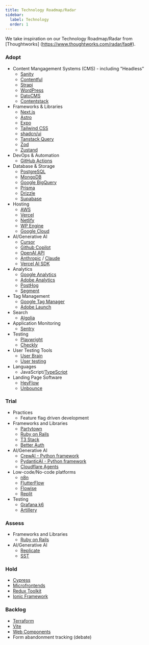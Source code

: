 ```yaml
---
title: Technology Roadmap/Radar
sidebar:
  label: Technology
  order: 1
---
```


We take inspiration on our Technology Roadmap/Radar from [Thoughtworks] (https://www.thoughtworks.com/radar/faq#).

### Adopt

- Content Mangagement Systems (CMS) - including "Headless"
  - [Sanity](https://www.sanity.io/)
  - [Contentful](https://www.contentful.com/)
  - [Strapi](https://strapi.io/)
  - [WordPress](https://wordpress.org/)
  - [DatoCMS](https://www.datocms.com/)
  - [Contentstack](https://www.contentstack.com/)
- Frameworks & Libraries
  - [Next.js](https://nextjs.org/)
  - [Astro](https://astro.build/)
  - [Expo](https://docs.expo.dev/)
  - [Tailwind CSS](https://tailwindcss.com/)
  - [shadcn/ui](https://ui.shadcn.com/)
  - [Tanstack Query](https://tanstack.com/query)
  - [Zod](https://zod.dev/)
  - [Zustand](https://zustand-demo.pmnd.rs/)
- DevOps & Automation
  - [GitHub Actions](https://docs.github.com/en/actions)
- Database & Storage
  - [PostgreSQL](https://www.postgresql.org/)
  - [MongoDB](https://www.mongodb.com/)
  - [Google BigQuery](https://cloud.google.com/bigquery)
  - [Prisma](https://www.prisma.io/)
  - [Drizzle](https://orm.drizzle.team/)
  - [Supabase](https://supabase.io/)
- Hosting
  - [AWS](https://aws.amazon.com/)
  - [Vercel](https://vercel.com/)
  - [Netlify](https://www.netlify.com/)
  - [WP Engine](https://wpengine.com/)
  - [Google Cloud](https://cloud.google.com/)
- AI/Generative AI
  - [Cursor](https://cursor.com/)
  - [Github Copilot](https://github.com/features/copilot)
  - [OpenAI API](https://platform.openai.com/docs/)
  - [Anthropic](https://www.anthropic.com/) / [Claude](https://claude.ai/)
  - [Vercel AI SDK](https://sdk.vercel.ai/)
- Analytics
  - [Google Analytics](https://analytics.google.com/)
  - [Adobe Analytics](https://business.adobe.com/products/analytics/adobe-analytics.html)
  - [PostHog](https://posthog.com/)
  - [Segment](https://segment.com/)
- Tag Management
  - [Google Tag Manager](https://tagmanager.google.com/)
  - [Adobe Launch](https://launch.adobe.com/)
- Search
  - [Algolia](https://www.algolia.com/)
- Application Monitoring
  - [Sentry](https://sentry.io/)
- Testing
  - [Playwright](https://playwright.dev/)
  - [Checkly](https://checklyhq.com/)
- User Testing Tools
  - [User Brain](https://www.userbrain.com/en/)
  - [User testing](https://www.usertesting.com/)
- Languages
  - JavaScript/[TypeScript](https://www.typescriptlang.org/)
- Landing Page Software
  - [HeyFlow](https://heyflow.com/lp/landing-page-software/)
  - [Unbounce](https://unbounce.com/landing-pages-nb/)

### Trial

- Practices
  - Feature flag driven development
- Frameworks and Libraries
  - [Partytown](https://partytown.builder.io/)
  - [Ruby on Rails](https://rubyonrails.org/)
  - [T3 Stack](https://create.t3.gg/)
  - [Better Auth](https://www.better-auth.com/)
- AI/Generative AI
  - [CrewAI - Python framework](https://www.crewai.com/)
  - [PydanticAI - Python framework](https://ai.pydantic.dev/)
  - [Cloudflare Agents](https://developers.cloudflare.com/agents/)
- Low-code/No-code platforms
  - [n8n](https://n8n.io/)
  - [FlutterFlow](https://flutterflow.io/)
  - [Flowise](https://flowiseai.com/)
  - [Replit](https://replit.com/)
- Testing
  - [Grafana k6](https://k6.io/)
  - [Artillery](https://www.artillery.io/docs)

### Assess

- Frameworks and Libraries
  - [Ruby on Rails](https://rubyonrails.org/)
- AI/Generative AI
  - [Replicate](https://www.replicate.com/)
  - [SST](https://sst.dev/)

### Hold

- [Cypress](https://www.cypress.io/)
- [Microfrontends](https://micro-frontends.org/)
- [Redux Toolkit](https://redux-toolkit.js.org/)
- [Ionic Framework](https://ionicframework.com/)

### Backlog

- [Terraform](https://www.terraform.io/)
- [Vite](https://vitejs.dev/)
- [Web Components](https://developer.mozilla.org/en-US/docs/Web/Web_Components)
- Form abandonment tracking (debate)
